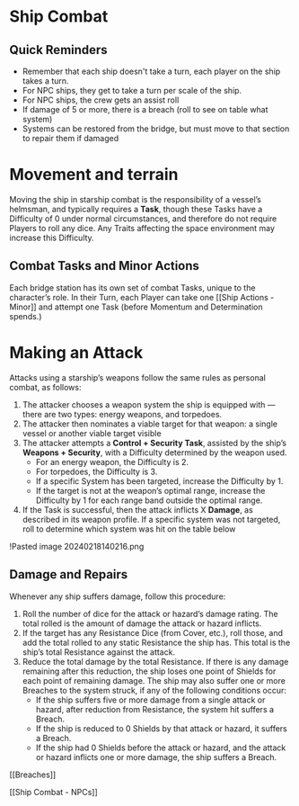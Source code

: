 # Ship Combat

## Quick Reminders

- Remember that each ship doesn't take a turn, each player on the ship takes a turn.
- For NPC ships, they get to take a turn per scale of the ship.
- For NPC ships, the crew gets an assist roll
- If damage of 5 or more, there is a breach (roll to see on table what system)
- Systems can be restored from the bridge, but must move to that section to repair them if damaged

# Movement and terrain

Moving the ship in starship combat is the responsibility of a vessel’s helmsman, and typically requires a **Task**, though these Tasks have a Difficulty of 0 under normal circumstances, and therefore do not require Players to roll any dice. Any Traits affecting the space environment may increase this Difficulty.

## Combat Tasks and Minor Actions

Each bridge station has its own set of combat Tasks, unique to the character’s role. In their Turn, each Player can take one [[Ship Actions - Minor]] and attempt one Task (before Momentum and Determination spends.)

# Making an Attack

Attacks using a starship’s weapons follow the same rules as personal combat, as follows:

1. The attacker chooses a weapon system the ship is equipped with — there are two types: energy weapons, and torpedoes.
2. The attacker then nominates a viable target for that weapon: a single vessel or another viable target visible
3. The attacker attempts a **Control + Security Task**, assisted by the ship’s **Weapons + Security**, with a Difficulty determined by the weapon used.
   - For an energy weapon, the Difficulty is 2.
   - For torpedoes, the Difficulty is 3.
   - If a specific System has been targeted, increase the Difficulty by 1.
   - If the target is not at the weapon’s optimal range, increase the Difficulty by 1 for each range band outside the optimal range.
4. If the Task is successful, then the attack inflicts X **Damage**, as described in its weapon profile. If a specific system was not targeted, roll to determine which system was hit on the table below

!Pasted image 20240218140216.png

## Damage and Repairs

Whenever any ship suffers damage, follow this procedure:

1. Roll the number of dice for the attack or hazard’s damage rating. The total rolled is the amount of damage the attack or hazard inflicts.
2. If the target has any Resistance Dice (from Cover, etc.), roll those, and add the total rolled to any static Resistance the ship has. This total is the ship’s total Resistance against the attack.
3. Reduce the total damage by the total Resistance. If there is any damage remaining after this reduction, the ship loses one point of Shields for each point of remaining damage. The ship may also suffer one or more Breaches to the system struck, if any of the following conditions occur:
   - If the ship suffers five or more damage from a single attack or hazard, after reduction from Resistance, the system hit suffers a Breach.
   - If the ship is reduced to 0 Shields by that attack or hazard, it suffers a Breach.
   - If the ship had 0 Shields before the attack or hazard, and the attack or hazard inflicts one or more damage, the ship suffers a Breach.

[[Breaches]]

[[Ship Combat - NPCs]]


